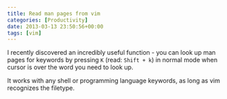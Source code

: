 ```yaml
---
title: Read man pages from vim
categories: [Productivity]
date: 2013-03-13 23:50:56+00:00
tags: [vim]
---
```


I recently discovered an incredibly useful function - you can look up man pages
for keywords by pressing `K` (read: `Shift + k`) in normal mode when cursor is
over the word you need to look up.

It works with any shell or programming language keywords, as long as vim
recognizes the filetype.
